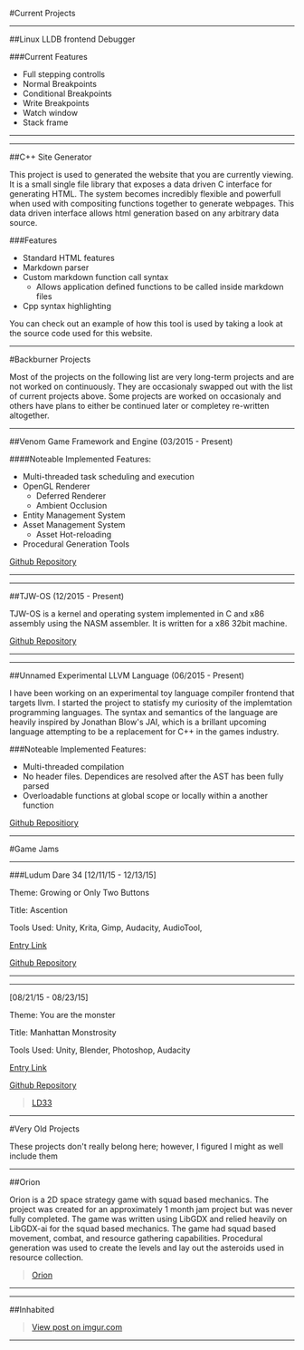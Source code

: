 #Current Projects

---

##Linux LLDB frontend Debugger

###Current Features
- Full stepping controlls
- Normal Breakpoints
- Conditional Breakpoints
- Write Breakpoints
- Watch window
- Stack frame

---

---

##C++ Site Generator

This project is used to generated the website that you are currently viewing.
It is a small single file library that exposes a data driven C interface for generating HTML.
The system becomes incredibly flexible and powerfull when used with compositing functions together
to generate webpages.  This data driven interface allows html generation based on any arbitrary data source.

###Features
- Standard HTML features
- Markdown parser
- Custom markdown function call syntax
  - Allows application defined functions to be called inside markdown files
- Cpp syntax highlighting

You can check out an example of how this tool is used by taking a look at the source code used for this
website.

---

#Backburner Projects

Most of the projects on the following list are very long-term projects and are not worked on continuously.
They are occasionaly swapped out with the list of current projects above.  Some projects are worked on occasionaly
and others have plans to either be continued later or completey re-written altogether.

--- 
##Venom Game Framework and Engine
(03/2015 - Present)

####Noteable Implemented Features:

- Multi-threaded task scheduling and execution
- OpenGL Renderer
  - Deferred Renderer
  - Ambient Occlusion
- Entity Management System
- Asset Management System
  - Asset Hot-reloading
- Procedural Generation Tools

[Github Repository](https://github.com/Twiebs/Raptor)

---

----

##TJW-OS 
(12/2015 - Present)

TJW-OS is a kernel and operating system implemented in C and x86 assembly using the NASM assembler.  It is written for a x86 32bit machine. 

[Github Repository](http://github.com/Twiebs/tjw-os)

----

----

##Unnamed Experimental LLVM Language 
(06/2015 - Present)

I have been working on an experimental toy language compiler frontend that targets llvm. I started the project to statisfy my curiosity of the implemtation programming languages.  The syntax and semantics of the language are heavily inspired by Jonathan Blow's JAI, which is a brillant upcoming language attempting to be a replacement for C++ in the games industry.

###Noteable Implemented Features:

- Multi-threaded compilation
- No header files.  Dependices are resolved after the AST has been fully parsed
- Overloadable functions at global scope or locally within a another function

[Github Repositiory](https://github.com/Twiebs/LLVMLang)

----


#Game Jams

----

###Ludum Dare 34
[12/11/15 - 12/13/15]

Theme: Growing or Only Two Buttons

Title: Ascention

Tools Used:
  Unity,
  Krita,
  Gimp,
  Audacity,
  AudioTool,



[Entry Link](http://ludumdare.com/compo/ludum-dare-34/?action=preview&uid=5078)

[Github Repository](https://github.com/Twiebs/LD34)

----

----

[08/21/15 - 08/23/15]

Theme: You are the monster

Title: Manhattan Monstrosity

Tools Used:
  Unity,
  Blender,
  Photoshop,
  Audacity

[Entry Link](http://ludumdare.com/compo/ludum-dare-33/?action=preview&uid=50789)

[Github Repository](https://github.com/Twiebs/LD33/)

<blockquote class="imgur-embed-pub" lang="en" data-id="a/CgVSb" data-context="false"><a href="//imgur.com/a/CgVSb">LD33</a></blockquote><script async src="//s.imgur.com/min/embed.js" charset="utf-8"></script>

----

#Very Old Projects

These projects don't really belong here; however, I figured I might as well include them

----

##Orion

Orion is a 2D space strategy game with squad based mechanics.  The project was created for an approximately 1 month jam project but was never fully completed.  The game was written using LibGDX and relied heavily on LibGDX-ai for the squad based mechanics.  The game had squad based movement, combat, and resource gathering capabilities.  Procedural generation was used to create the levels and lay out the asteroids used in resource collection.

<blockquote class="imgur-embed-pub" lang="en" data-id="a/ODgvU" data-context="false"><a href="//imgur.com/a/ODgvU">Orion</a></blockquote><script async src="//s.imgur.com/min/embed.js" charset="utf-8"></script>

----

----

##Inhabited

<blockquote class="imgur-embed-pub" lang="en" data-id="a/AeVCp" data-context="false"><a href="//imgur.com/a/AeVCp">View post on imgur.com</a></blockquote><script async src="//s.imgur.com/min/embed.js" charset="utf-8"></script>

----
